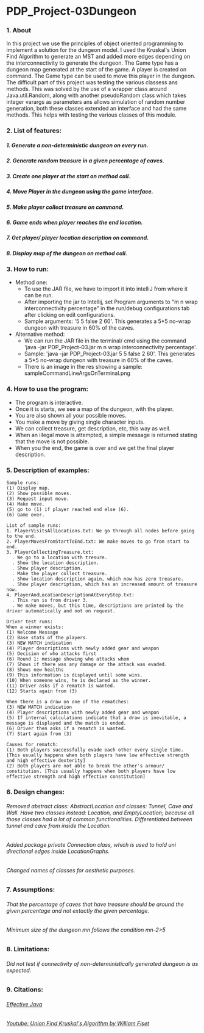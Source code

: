 # PDP_Project-03Dungeon

### 1. About
In this project we use the principles of object oriented programming to implement a solution for the dungeon model. 
I used the Kruskal's Union Find Algorithm to generate an MST and added more edges depending on the interconnectivity to generate the dungeon.
The Game type has a dungeon map generated at the start of the game. A player is created on command. The Game type can be used to move this player in the dungeon.
The difficult part of this project was testing the various classess ans methods. This was solved by the use of a wrapper class around Java.util.Random, 
along with another pseudoRandom class which takes integer varargs as parameters ans allows simulation of random number generation, 
both these classes extended an interface and had the same methods. This helps with testing the various classes of this module.


### 2. List of features:
##### 1. Generate a non-deterministic dungeon on every run.
##### 2. Generate random treasure in a given percentage of caves.
##### 3. Create one player at the start on method call.
##### 4. Move Player in the dungeon using the game interface.
##### 5. Make player collect treasure on command.
##### 6. Game ends when player reaches the end location.
##### 7. Get player/ player location description on command.
##### 8. Display map of the dungeon on method call.

### 3. How to run:
  * Method one:
    * To use the JAR file, we have to import it into intelliJ from where it can be run.
    * After importing the jar to Intellij, set Program arguments to "m n wrap interconnectivity percentage" in the run/debug configurations tab after clicking on edit configurations.
    * Sample arguments: '5 5 false 2 60'. This generates a 5*5 no-wrap dungeon with treasure in 60% of the caves.
  * Alternative method:
    * We can run the JAR file in the terminal/ cmd using the command 'java -jar PDP_Project-03.jar m n wrap interconnectivity percentage'.
    * Sample: 'java -jar PDP_Project-03.jar 5 5 false 2 60'. This generates a 5*5 no-wrap dungeon with treasure in 60% of the caves. 
    * There is an image in the res showing a sample: sampleCommandLineArgsOnTerminal.png

### 4. How to use the program:
  * The program is interactive.
  * Once it is starts, we see a map of the dungeon, with the player. 
  * You are also shown all your possible moves.
  * You make a move by giving single character inputs.
  * We can collect treasure, get description, etc, this way as well.
  * When an illegal move is attempted, a simple message is returned stating that the move is not possible.
  * When you the end, the game is over and we get the final player description.

### 5. Description of examples:
    Sample runs:
    (1) Display map.
    (2) Show possible moves.
    (3) Request input move.
    (4) Make move.
    (5) go to (1) if player reached end else (6).
    (6) Game over.
    
    List of sample runs:
    1. PlayerVisitsAllLocations.txt: We go through all nodes before going to the end.
    2. PlayerMovesFromStartToEnd.txt: We make moves to go from start to end.
    3. PlayerCollectingTreasure.txt: 
      . We go to a location with tresure. 
      . Show the location description.
      . Show player description.
      . Make the player collect treasure.
      . Show location description again, which now has zero treasure.
      . Show player description, which has an increased amount of treasure now.
    4. PlayerAndLocationDescriptionAtEveryStep.txt:
      . This run is from driver 3.
      . We make moves, but this time, descriptions are printed by the driver automatically and not on request.
    
    Driver test runs:
    When a winner exists:
    (1) Welcome Message
    (2) Base stats of the players.
    (3) NEW MATCH indication
    (4) Player descriptions with newly added gear and weapon
    (5) Decision of who attacks first
    (6) Round 1: message showing who attacks whom
    (7) Shows if there was any damage or the attack was evaded.
    (8) Shows new healths
    (9) This information is displayed until some wins.
    (10) When someone wins, he is declared as the winner.
    (11) Driver asks if a rematch is wanted.
    (12) Starts again from (3)
    
    When there is a draw on one of the rematches:
    (3) NEW MATCH indication
    (4) Player descriptions with newly added gear and weapon
    (5) If internal calculations indicate that a draw is inevitable, a message is displayed and the match is ended.
    (6) Driver then asks if a rematch is wanted.
    (7) Start again from (3)
    
    Causes for rematch:
    (1) Both players successfully evade each other every single time. [This usually happens when both players have low effective strength and high effective dexterity]
    (2) Both players are not able to break the other's armour/ constitution. [This usually happens when both players have low effective strength and high effective constitution]
    
### 6. Design changes:
###### Removed abstract class: AbstractLocation and classes: Tunnel, Cave and Wall. Have two classes instead: Location, and EmptyLocation; because all those classes had a lot of common functionalities. Differentiated between tunnel and cave from inside the Location.
###### Added package private Connection class, which is used to hold uni directional edges inside LocationGraphs.
###### Changed names of classes for aesthetic purposes.

### 7. Assumptions:
###### That the percentage of caves that have treasure should be around the given percentage and not extactly the given percentage.
###### Minimum size of the dungeon m*n follows the condition m*n-2>5

### 8. Limitations:
###### Did not test if connectivity of non-deterministically generated dungeon is as expected.

### 9. Citations:
###### [Effective Java](https://learning.oreilly.com/library/view/effective-java/9780134686097/)
###### [Youtube: Union Find Kruskal's Algorithm by William Fiset](https://www.youtube.com/watch?v=JZBQLXgSGfs)
